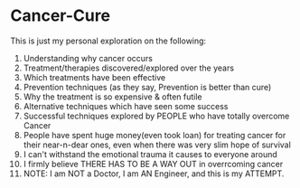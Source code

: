 # Cancer-Cure
This is just my personal exploration on the following:
  1.  Understanding why cancer occurs 
  2.  Treatment/therapies discovered/explored over the years
  3.  Which treatments have been effective
  4.  Prevention techniques (as they say, Prevention is better than cure)
  5.  Why the treatment is so expensive & often futile
  6.  Alternative techniques which have seen some success 
  7.  Successful techniques explored by PEOPLE who have totally overcome Cancer
  8.  People have spent huge money(even took loan) for treating cancer for their near-n-dear ones,
      even when there was very slim hope of survival
  9.  I can't withstand the emotional trauma it causes to everyone around
  10. I firmly believe THERE HAS TO BE A WAY OUT in overrcoming cancer
  11. NOTE: I am NOT a Doctor, I am AN Engineer, and this is my ATTEMPT.
